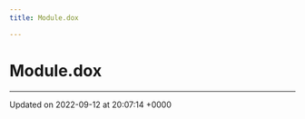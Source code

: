 ```yaml
---
title: Module.dox

---
```


# Module.dox








-------------------------------

Updated on 2022-09-12 at 20:07:14 +0000
